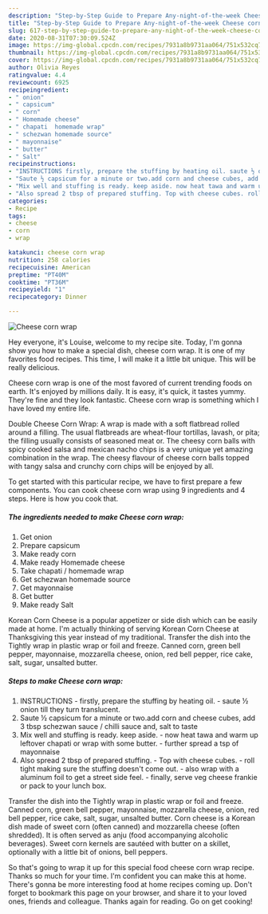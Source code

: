 ```yaml
---
description: "Step-by-Step Guide to Prepare Any-night-of-the-week Cheese corn wrap"
title: "Step-by-Step Guide to Prepare Any-night-of-the-week Cheese corn wrap"
slug: 617-step-by-step-guide-to-prepare-any-night-of-the-week-cheese-corn-wrap
date: 2020-08-31T07:30:09.524Z
image: https://img-global.cpcdn.com/recipes/7931a8b9731aa064/751x532cq70/cheese-corn-wrap-recipe-main-photo.jpg
thumbnail: https://img-global.cpcdn.com/recipes/7931a8b9731aa064/751x532cq70/cheese-corn-wrap-recipe-main-photo.jpg
cover: https://img-global.cpcdn.com/recipes/7931a8b9731aa064/751x532cq70/cheese-corn-wrap-recipe-main-photo.jpg
author: Olivia Reyes
ratingvalue: 4.4
reviewcount: 6925
recipeingredient:
- " onion"
- " capsicum"
- " corn"
- " Homemade cheese"
- " chapati  homemade wrap"
- " schezwan homemade source"
- " mayonnaise"
- " butter"
- " Salt"
recipeinstructions:
- "INSTRUCTIONS firstly, prepare the stuffing by heating oil. saute ½ onion till they turn translucent."
- "Saute ½ capsicum for a minute or two.add corn and cheese cubes, add 3 tbsp schezwan sauce / chilli sauce and, salt to taste"
- "Mix well and stuffing is ready. keep aside. now heat tawa and warm up leftover chapati or wrap with some butter. further spread a tsp of mayonnaise"
- "Also spread 2 tbsp of prepared stuffing. Top with cheese cubes. roll tight making sure the stuffing doesn&#39;t come out. also wrap with a aluminum foil to get a street side feel. finally, serve veg cheese frankie or pack to your lunch box."
categories:
- Recipe
tags:
- cheese
- corn
- wrap

katakunci: cheese corn wrap 
nutrition: 258 calories
recipecuisine: American
preptime: "PT40M"
cooktime: "PT36M"
recipeyield: "1"
recipecategory: Dinner

---
```



![Cheese corn wrap](https://img-global.cpcdn.com/recipes/7931a8b9731aa064/751x532cq70/cheese-corn-wrap-recipe-main-photo.jpg)

Hey everyone, it's Louise, welcome to my recipe site. Today, I'm gonna show you how to make a special dish, cheese corn wrap. It is one of my favorites food recipes. This time, I will make it a little bit unique. This will be really delicious.

Cheese corn wrap is one of the most favored of current trending foods on earth. It's enjoyed by millions daily. It is easy, it's quick, it tastes yummy. They're fine and they look fantastic. Cheese corn wrap is something which I have loved my entire life.

Double Cheese Corn Wrap: A wrap is made with a soft flatbread rolled around a filling. The usual flatbreads are wheat-flour tortillas, lavash, or pita; the filling usually consists of seasoned meat or. The cheesy corn balls with spicy cooked salsa and mexican nacho chips is a very unique yet amazing combination in the wrap. The cheesy flavour of cheese corn balls topped with tangy salsa and crunchy corn chips will be enjoyed by all.


To get started with this particular recipe, we have to first prepare a few components. You can cook cheese corn wrap using 9 ingredients and 4 steps. Here is how you cook that.

<!--inarticleads1-->

##### The ingredients needed to make Cheese corn wrap:

1. Get  onion
1. Prepare  capsicum
1. Make ready  corn
1. Make ready  Homemade cheese
1. Take  chapati / homemade wrap
1. Get  schezwan homemade source
1. Get  mayonnaise
1. Get  butter
1. Make ready  Salt


Korean Corn Cheese is a popular appetizer or side dish which can be easily made at home. I&#39;m actually thinking of serving Korean Corn Cheese at Thanksgiving this year instead of my traditional. Transfer the dish into the Tightly wrap in plastic wrap or foil and freeze. Canned corn, green bell pepper, mayonnaise, mozzarella cheese, onion, red bell pepper, rice cake, salt, sugar, unsalted butter. 

<!--inarticleads2-->

##### Steps to make Cheese corn wrap:

1. INSTRUCTIONS - firstly, prepare the stuffing by heating oil. - saute ½ onion till they turn translucent.
1. Saute ½ capsicum for a minute or two.add corn and cheese cubes, add 3 tbsp schezwan sauce / chilli sauce and, salt to taste
1. Mix well and stuffing is ready. keep aside. - now heat tawa and warm up leftover chapati or wrap with some butter. - further spread a tsp of mayonnaise
1. Also spread 2 tbsp of prepared stuffing. - Top with cheese cubes. - roll tight making sure the stuffing doesn&#39;t come out. - also wrap with a aluminum foil to get a street side feel. - finally, serve veg cheese frankie or pack to your lunch box.


Transfer the dish into the Tightly wrap in plastic wrap or foil and freeze. Canned corn, green bell pepper, mayonnaise, mozzarella cheese, onion, red bell pepper, rice cake, salt, sugar, unsalted butter. Corn cheese is a Korean dish made of sweet corn (often canned) and mozzarella cheese (often shredded). It is often served as anju (food accompanying alcoholic beverages). Sweet corn kernels are sautéed with butter on a skillet, optionally with a little bit of onions, bell peppers. 

So that's going to wrap it up for this special food cheese corn wrap recipe. Thanks so much for your time. I'm confident you can make this at home. There's gonna be more interesting food at home recipes coming up. Don't forget to bookmark this page on your browser, and share it to your loved ones, friends and colleague. Thanks again for reading. Go on get cooking!
